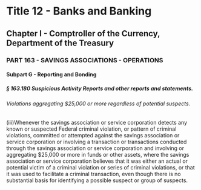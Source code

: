 
# Title 12 - Banks and Banking
## Chapter I - Comptroller of the Currency, Department of the Treasury
### PART 163 - SAVINGS ASSOCIATIONS - OPERATIONS
#### Subpart G - Reporting and Bonding
##### § 163.180 Suspicious Activity Reports and other reports and statements.
###### Violations aggregating $25,000 or more regardless of potential suspects.

(iii)Whenever the savings association or service corporation detects any known or suspected Federal criminal violation, or pattern of criminal violations, committed or attempted against the savings association or service corporation or involving a transaction or transactions conducted through the savings association or service corporation and involving or aggregating $25,000 or more in funds or other assets, where the savings association or service corporation believes that it was either an actual or potential victim of a criminal violation or series of criminal violations, or that it was used to facilitate a criminal transaction, even though there is no substantial basis for identifying a possible suspect or group of suspects.
